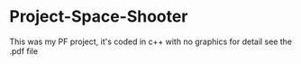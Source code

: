 # Project-Space-Shooter
This was my PF project, it's coded in c++ with no graphics for detail see the .pdf file
